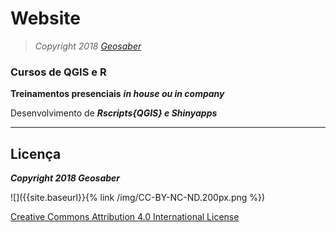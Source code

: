 # Website
> *Copyright 2018 [Geosaber](http://www.geosaber.com.br)*

### Cursos de QGIS e R

**Treinamentos presenciais** ***in house ou in company***

Desenvolvimento de ***_Rscripts{QGIS} e Shinyapps_***

---
## Licença

***Copyright 2018 Geosaber***

![]({{site.baseurl}}{% link /img/CC-BY-NC-ND.200px.png %})

[Creative Commons Attribution 4.0 International License](https://creativecommons.org/licenses/by-nc-nd/4.0/deed.pt_BR)
